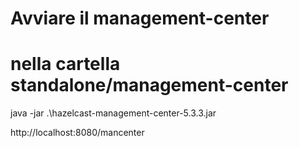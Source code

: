 

# Avviare il management-center
# nella cartella standalone/management-center

java -jar .\hazelcast-management-center-5.3.3.jar 

http://localhost:8080/mancenter
